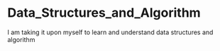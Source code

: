 # Data_Structures_and_Algorithm
I am taking it upon myself to learn and understand data structures and algorithm
